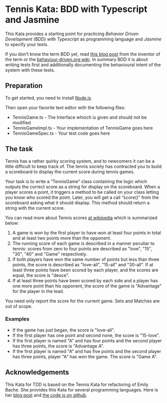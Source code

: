 # Tennis Kata: BDD with Typescript and Jasmine

This Kata provides a starting point for practicing *Behavior Driven Development* (BDD) with *Typescript* as programming language and
*Jasmine* to specify your tests.

If you don't know the term BDD yet, read [this blog post](http://dannorth.net/introducing-bdd/) from the inventor of the term or the [behaviour-driven.org wiki](http://behaviour-driven.org). In summary BDD it is about writing tests first and additionally documenting the behavioural intent of the system with these tests.

## Preparation
To get started, you need to install [Node.js](http://nodejs.org/).

Then open your favorite text editor with the following files:
- TennisGame.ts - The Interface whioch is given and should not be modified
- TennisGameImpl.ts - Your implementation of TennisGame goes here
- TennisGameSpec.ts - Your test code goes here

## The task
Tennis has a rather quirky scoring system, and to newcomers it can be a little difficult to keep track of. The tennis society has contracted you to build a scoreboard to display the current score during tennis games. 

Your task is to write a “TennisGame” class containing the logic which outputs the correct score as a string for display on the scoreboard. When a player scores a point, it triggers a method to be called on your class letting you know who scored the point. Later, you will get a call “score()” from the scoreboard asking what it should display. This method should return a string with the current score.

You can read more about Tennis scores [at wikipedia](http://en.wikipedia.org/wiki/Tennis_scoring_system#Game_score) which is summarized below:

1. A game is won by the first player to have won at least four points in total and at least two points more than the opponent.
2. The running score of each game is described in a manner peculiar to tennis: scores from zero to four points are described as "love", "15", "30", "40" and "Game" respectively. 
3. If both players have won the same number of points but less than three points, the score is described as "love-all", "15-all" and "30-all". If at least three points have been scored by each player, and the scores are equal, the score is "deuce".
4. If at least three points have been scored by each side and a player has one more point than his opponent, the score of the game is "Advantage" for the player in the lead.

You need only report the score for the current game. Sets and Matches are out of scope.

### Examples
- If the game has just began, the score is "love-all".
- If the first player has one point and second none, the score is "15-love".
- If the first player is named "A" and has four points and the second player has three points, the score is "Advantage A".
- If the first player is named "A" and has five points and the second player has three points, player "A" has won the game. 
The score is "Game A". 


## Acknowledgements

This Kata for TDD is based on the Tennis Kata for refactoring of Emily Bache. 
She provides this Kata for several programming languages. 
Here is her [blog post](http://emilybache.blogspot.co.at/2011/08/refactoring-kata-fun.html)
and [the code is on github](https://github.com/emilybache/Tennis-Refactoring-Kata).

